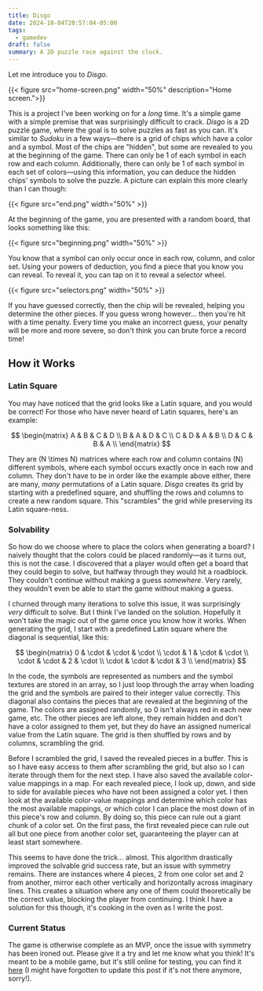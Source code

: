 ```yaml
---
title: Disgo
date: 2024-10-04T20:57:04-05:00
tags:
  - gamedev
draft: false
summary: A 2D puzzle race against the clock.
---
```


Let me introduce you to *Disgo*.

{{< figure src="home-screen.png" width="50%" description="Home screen.">}}

This is a project I've been working on for a *long* time. It's a simple game with a simple premise that was surprisingly difficult to crack. *Disgo* is a 2D puzzle game, where the goal is to solve puzzles as fast as you can. It's similar to *Sudoku* in a few ways—there is a grid of chips which have a color and a symbol. Most of the chips are "hidden", but some are revealed to you at the beginning of the game. There can only be 1 of each symbol in each row and each column. Additionally, there can only be 1 of each symbol in each set of colors—using this information, you can deduce the hidden chips' symbols to solve the puzzle. A picture can explain this more clearly than I can though:

{{< figure src="end.png" width="50%" >}}

At the beginning of the game, you are presented with a random board, that looks something like this:

{{< figure src="beginning.png" width="50%" >}}

You know that a symbol can only occur once in each row, column, and color set. Using your powers of deduction, you find a piece that you know you can reveal. To reveal it, you can tap on it to reveal a selector wheel.  

{{< figure src="selectors.png" width="50%" >}}

If you have guessed correctly, then the chip will be revealed, helping you determine the other pieces. If you guess wrong however… then you're hit with a time penalty. Every time you make an incorrect guess, your penalty will be more and more severe, so don't think you can brute force a record time!

## How it Works

### Latin Square

You may have noticed that the grid looks like a Latin square, and you would be correct! For those who have never heard of Latin squares, here's an example:

$$
\begin{matrix}
A & B & C & D \\
B & A & D & C \\
C & D & A & B \\
D & C & B & A \\
\end{matrix}
$$

They are \(N \times N\) matrices where each row and column contains \(N\) different symbols, where each symbol occurs exactly once in each row and column. They don't have to be in order like the example above either, there are many, *many* permutations of a Latin square. *Disgo* creates its grid by starting with a predefined square, and shuffling the rows and columns to create a new random square. This "scrambles" the grid while preserving its Latin square-ness.

### Solvability

So how do we choose where to place the colors when generating a board? I naively thought that the colors could be placed randomly—as it turns out, this is not the case. I discovered that a player would often get a board that they could begin to solve, but halfway through they would hit a roadblock. They couldn't continue without making a guess *somewhere*. Very rarely, they wouldn't even be able to start the game without making a guess.

I churned through many iterations to solve this issue, it was surprisingly *very* difficult to solve. But I think I've landed on the solution. Hopefully it won't take the magic out of the game once you know how it works. When generating the grid, I start with a predefined Latin square where the diagonal is sequential, like this:

$$
\begin{matrix}
 0 & \cdot & \cdot & \cdot \\
\cdot & 1 & \cdot & \cdot \\
\cdot & \cdot & 2 & \cdot \\ 
\cdot & \cdot & \cdot & 3 \\
\end{matrix}
$$

In the code, the symbols are represented as numbers and the symbol textures are stored in an array, so I just loop through the array when loading the grid and the symbols are paired to their integer value correctly. This diagonal also contains the pieces that are revealed at the beginning of the game. The colors are assigned randomly, so 0 isn't always red in each new game, etc. The other pieces are left alone, they remain hidden and don't have a color assigned to them yet, but they do have an assigned numerical value from the Latin square. The grid is then shuffled by rows and by columns, scrambling the grid.

Before I scrambled the grid, I saved the revealed pieces in a buffer. This is so I have easy access to them after scrambling the grid, but also so I can iterate through them for the next step. I have also saved the available color-value mappings in a map. For each revealed piece, I look up, down, and side to side for available pieces who have not been assigned a color yet. I then look at the available color-value mappings and determine which color has the most available mappings, or which color I can place the most down of in this piece's row and column. By doing so, this piece can rule out a giant chunk of a color set. On the first pass, the first revealed piece can rule out all but one piece from another color set, guaranteeing the player can at least start somewhere.

This seems to have done the trick… almost. This algorithm drastically improved the solvable grid success rate, but an issue with symmetry remains. There are instances where 4 pieces, 2 from one color set and 2 from another, mirror each other vertically and horizontally across imaginary lines. This creates a situation where any one of them could theoretically be the correct value, blocking the player from continuing. I think I have a solution for this though, it's cooking in the oven as I write the post.

### Current Status

The game is otherwise complete as an MVP, once the issue with symmetry has been ironed out. Please give it a try and let me know what you think! It's meant to be a mobile game, but it's still online for testing, you can find it [here](https://disgogame.netlify.app/) (I might have forgotten to update this post if it's not there anymore, sorry!).
